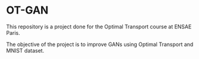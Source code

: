 # OT-GAN

This repository is a project done for the Optimal Transport course at ENSAE Paris.

The objective of the project is to improve GANs using Optimal Transport
and MNIST dataset.
